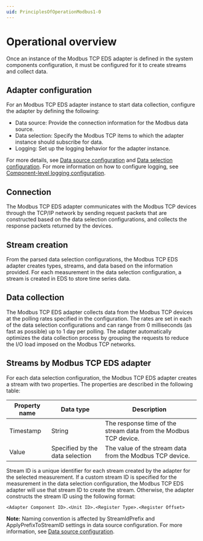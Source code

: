 ```yaml
---
uid: PrinciplesOfOperationModbus1-0
---
```


# Operational overview
Once an instance of the Modbus TCP EDS adapter is defined in the system components configuration, it must be configured for it to create streams and collect data.

## Adapter configuration
For an Modbus TCP EDS adapter instance to start data collection, configure the adapter by defining the following:

- Data source: Provide the connection information for the Modbus data source.
- Data selection: Specify the Modbus TCP items to which the adapter instance should subscribe for data.
- Logging: Set up the logging behavior for the adapter instance.

For more details, see [Data source configuration](xref:ModbusTCPDataSourceConfiguration1-0) and [Data selection configuration](xref:ModbusTCPDataSelectionConfiguration1-0). For more information on how to configure logging, see [Component-level logging configuration](xref:ComponentLoggingConfiguration1-0).

## Connection
The Modbus TCP EDS adapter communicates with the Modbus TCP devices through the TCP/IP network by sending request packets that are constructed based on the data selection configurations, and collects the response packets returned by the devices. 

## Stream creation
From the parsed data selection configurations, the Modbus TCP EDS adapter creates types, streams, and data based on the information provided. For each measurement in the data selection configuration, a stream is created in EDS to store time series data.

## Data collection
The Modbus TCP EDS adapter collects data from the Modbus TCP devices at the polling rates specified in the configuration. The rates are set in each of the data selection configurations and can range from 0 milliseconds (as fast as possible) up to 1 day per polling. The adapter automatically optimizes the data collection process by grouping the requests to reduce the I/O load imposed on the Modbus TCP networks.

## Streams by Modbus TCP EDS adapter
For each data selection configuration, the Modbus TCP EDS adapter creates a stream with two properties. The properties are described in the following table:

| Property name | Data type | Description |
|---------------|-----------|-------------|
| Timestamp     | String    | The response time of the stream data from the Modbus TCP device. |
| Value         | Specified by the data selection | The value of the stream data from the Modbus TCP device. | 

Stream ID is a unique identifier for each stream created by the adapter for the selected measurement. If a custom stream ID is specified for the measurement in the data selection configuration, the Modbus TCP EDS adapter will use that stream ID to create the stream. Otherwise, the adapter constructs the stream ID using the following format: 
```
<Adapter Component ID>.<Unit ID>.<Register Type>.<Register Offset> 
```
**Note:** Naming convention is affected by StreamIdPrefix and ApplyPrefixToStreamID settings in data source configuration. For more information, see [Data source configuration](xref:ModbusTCPDataSourceConfiguration1-0).
